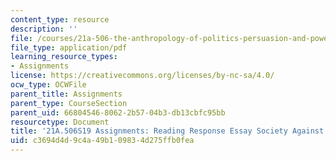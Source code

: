 ```yaml
---
content_type: resource
description: ''
file: /courses/21a-506-the-anthropology-of-politics-persuasion-and-power-spring-2019/c3694d4d9c4a49b109834d275ffb0fea_MIT21A_506S19_Sec4Mod1Respons1.pdf
file_type: application/pdf
learning_resource_types:
- Assignments
license: https://creativecommons.org/licenses/by-nc-sa/4.0/
ocw_type: OCWFile
parent_title: Assignments
parent_type: CourseSection
parent_uid: 66804546-8062-2b57-04b3-db13cbfc95bb
resourcetype: Document
title: '21A.506S19 Assignments: Reading Response Essay Society Against the State 1'
uid: c3694d4d-9c4a-49b1-0983-4d275ffb0fea
---
```

